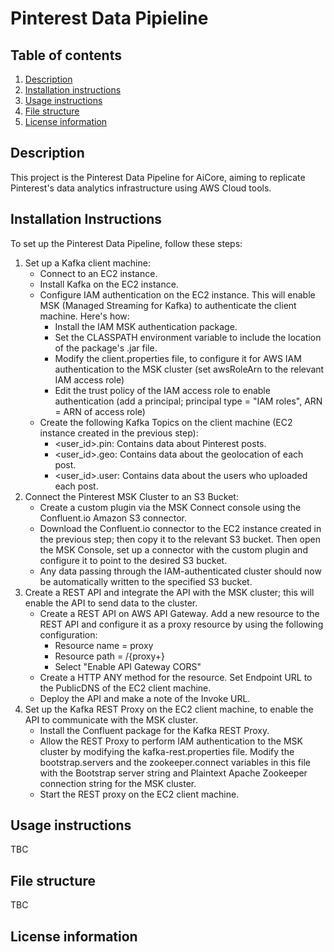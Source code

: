 
# Pinterest Data Pipieline

## Table of contents
1. [Description](#description)
1. [Installation instructions](#installation-instructions)
1. [Usage instructions](#usage-instructions)
1. [File structure](#file-structure)
1. [License information](#license-information)

## Description

This project is the Pinterest Data Pipeline for AiCore, aiming to replicate Pinterest's data analytics infrastructure using AWS Cloud tools.

## Installation Instructions

To set up the Pinterest Data Pipeline, follow these steps:

1. Set up a Kafka client machine:
    - Connect to an EC2 instance.
    - Install Kafka on the EC2 instance.
    - Configure IAM authentication on the EC2 instance. This will enable MSK (Managed Streaming for Kafka) to authenticate the client machine. Here's how:
        - Install the IAM MSK authentication package.
        - Set the CLASSPATH environment variable to include the location of the package's .jar file.
        - Modify the client.properties file, to configure it for AWS IAM authentication to the MSK cluster (set awsRoleArn to the relevant IAM access role)
        - Edit the trust policy of the IAM access role to enable authentication (add a principal; principal type = "IAM roles", ARN = ARN of access role)
    - Create the following Kafka Topics on the client machine (EC2 instance created in the previous step):
        - <user_id>.pin: Contains data about Pinterest posts.
        - <user_id>.geo: Contains data about the geolocation of each post.
        - <user_id>.user: Contains data about the users who uploaded each post.
1. Connect the Pinterest MSK Cluster to an S3 Bucket:
    - Create a custom plugin via the MSK Connect console using the Confluent.io Amazon S3 connector. 
    - Download the Confluent.io connector to the EC2 instance created in the previous step; then copy it to the relevant S3 bucket. Then open the MSK Console, set up a connector with the custom plugin and configure it to point to the desired S3 bucket.
    - Any data passing through the IAM-authenticated cluster should now be automatically written to the specified S3 bucket.
1. Create a REST API and integrate the API with the MSK cluster; this will enable the API to send data to the cluster. 
    - Create a REST API on AWS API Gateway. Add a new resource to the REST API and configure it as a proxy resource by using the following configuration:
        - Resource name = proxy
        - Resource path = /{proxy+}
        - Select "Enable API Gateway CORS"
    - Create a HTTP ANY method for the resource. Set Endpoint URL to the PublicDNS of the EC2 client machine.
    - Deploy the API and make a note of the Invoke URL. 
1. Set up the Kafka REST Proxy on the EC2 client machine, to enable the API to communicate with the MSK cluster.
    - Install the Confluent package for the Kafka REST Proxy.
    - Allow the REST Proxy to perform IAM authentication to the MSK cluster by modifying the kafka-rest.properties file. Modify the bootstrap.servers and the zookeeper.connect variables in this file with the Bootstrap server string and Plaintext Apache Zookeeper connection string for the MSK cluster. 
    - Start the REST proxy on the EC2 client machine. 



## Usage instructions
TBC

## File structure
TBC

## License information